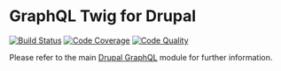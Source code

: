 # GraphQL Twig for Drupal

[![Build Status](https://img.shields.io/travis/drupal-graphql/graphql-twig.svg)](https://travis-ci.org/drupal-graphql/graphql-twig)
[![Code Coverage](https://img.shields.io/codecov/c/github/drupal-graphql/graphql-twig.svg)](https://codecov.io/gh/fubhy/graphql-twig)
[![Code Quality](https://img.shields.io/scrutinizer/g/drupal-graphql/graphql-twig.svg)](https://scrutinizer-ci.com/g/drupal-graphql/graphql-twig/?branch=8.x-1.x)

Please refer to the main [Drupal GraphQL] module for further information.

[Drupal GraphQL]: https://github.com/drupal-graphql/graphql
